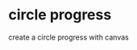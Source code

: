 # circle progress

create a circle progress with canvas 

<code>
<script src="circle_progress.js"></script>
<link rel="stylesheet" type="text/css" href="css/circle_progress.css" />
</code>
